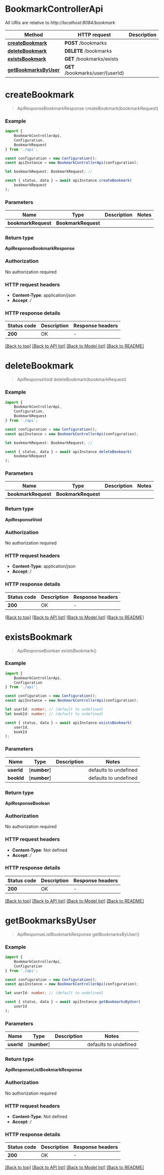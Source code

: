 # BookmarkControllerApi

All URIs are relative to *http://localhost:8084/bookmark*

|Method | HTTP request | Description|
|------------- | ------------- | -------------|
|[**createBookmark**](#createbookmark) | **POST** /bookmarks | |
|[**deleteBookmark**](#deletebookmark) | **DELETE** /bookmarks | |
|[**existsBookmark**](#existsbookmark) | **GET** /bookmarks/exists | |
|[**getBookmarksByUser**](#getbookmarksbyuser) | **GET** /bookmarks/user/{userId} | |

# **createBookmark**
> ApiResponseBookmarkResponse createBookmark(bookmarkRequest)


### Example

```typescript
import {
    BookmarkControllerApi,
    Configuration,
    BookmarkRequest
} from './api';

const configuration = new Configuration();
const apiInstance = new BookmarkControllerApi(configuration);

let bookmarkRequest: BookmarkRequest; //

const { status, data } = await apiInstance.createBookmark(
    bookmarkRequest
);
```

### Parameters

|Name | Type | Description  | Notes|
|------------- | ------------- | ------------- | -------------|
| **bookmarkRequest** | **BookmarkRequest**|  | |


### Return type

**ApiResponseBookmarkResponse**

### Authorization

No authorization required

### HTTP request headers

 - **Content-Type**: application/json
 - **Accept**: */*


### HTTP response details
| Status code | Description | Response headers |
|-------------|-------------|------------------|
|**200** | OK |  -  |

[[Back to top]](#) [[Back to API list]](../README.md#documentation-for-api-endpoints) [[Back to Model list]](../README.md#documentation-for-models) [[Back to README]](../README.md)

# **deleteBookmark**
> ApiResponseVoid deleteBookmark(bookmarkRequest)


### Example

```typescript
import {
    BookmarkControllerApi,
    Configuration,
    BookmarkRequest
} from './api';

const configuration = new Configuration();
const apiInstance = new BookmarkControllerApi(configuration);

let bookmarkRequest: BookmarkRequest; //

const { status, data } = await apiInstance.deleteBookmark(
    bookmarkRequest
);
```

### Parameters

|Name | Type | Description  | Notes|
|------------- | ------------- | ------------- | -------------|
| **bookmarkRequest** | **BookmarkRequest**|  | |


### Return type

**ApiResponseVoid**

### Authorization

No authorization required

### HTTP request headers

 - **Content-Type**: application/json
 - **Accept**: */*


### HTTP response details
| Status code | Description | Response headers |
|-------------|-------------|------------------|
|**200** | OK |  -  |

[[Back to top]](#) [[Back to API list]](../README.md#documentation-for-api-endpoints) [[Back to Model list]](../README.md#documentation-for-models) [[Back to README]](../README.md)

# **existsBookmark**
> ApiResponseBoolean existsBookmark()


### Example

```typescript
import {
    BookmarkControllerApi,
    Configuration
} from './api';

const configuration = new Configuration();
const apiInstance = new BookmarkControllerApi(configuration);

let userId: number; // (default to undefined)
let bookId: number; // (default to undefined)

const { status, data } = await apiInstance.existsBookmark(
    userId,
    bookId
);
```

### Parameters

|Name | Type | Description  | Notes|
|------------- | ------------- | ------------- | -------------|
| **userId** | [**number**] |  | defaults to undefined|
| **bookId** | [**number**] |  | defaults to undefined|


### Return type

**ApiResponseBoolean**

### Authorization

No authorization required

### HTTP request headers

 - **Content-Type**: Not defined
 - **Accept**: */*


### HTTP response details
| Status code | Description | Response headers |
|-------------|-------------|------------------|
|**200** | OK |  -  |

[[Back to top]](#) [[Back to API list]](../README.md#documentation-for-api-endpoints) [[Back to Model list]](../README.md#documentation-for-models) [[Back to README]](../README.md)

# **getBookmarksByUser**
> ApiResponseListBookmarkResponse getBookmarksByUser()


### Example

```typescript
import {
    BookmarkControllerApi,
    Configuration
} from './api';

const configuration = new Configuration();
const apiInstance = new BookmarkControllerApi(configuration);

let userId: number; // (default to undefined)

const { status, data } = await apiInstance.getBookmarksByUser(
    userId
);
```

### Parameters

|Name | Type | Description  | Notes|
|------------- | ------------- | ------------- | -------------|
| **userId** | [**number**] |  | defaults to undefined|


### Return type

**ApiResponseListBookmarkResponse**

### Authorization

No authorization required

### HTTP request headers

 - **Content-Type**: Not defined
 - **Accept**: */*


### HTTP response details
| Status code | Description | Response headers |
|-------------|-------------|------------------|
|**200** | OK |  -  |

[[Back to top]](#) [[Back to API list]](../README.md#documentation-for-api-endpoints) [[Back to Model list]](../README.md#documentation-for-models) [[Back to README]](../README.md)

